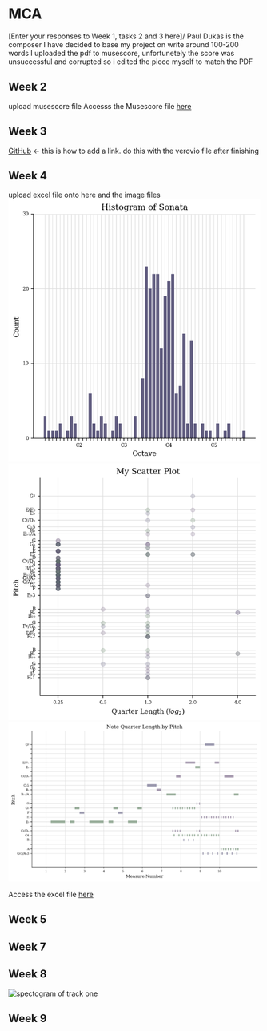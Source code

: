# MCA
\[Enter your responses to Week 1, tasks 2 and 3 here\]/
Paul Dukas is the composer I have decided to base my project on
write around 100-200 words
I uploaded the pdf to musescore, unfortunetely the score was unsuccessful and corrupted so i edited the piece myself to match the PDF

## Week 2
upload musescore file
Accesss the Musescore file [here](sonata-pauldukas-legit.mscz)

## Week 3
[GitHub](http://github.com) <- this is how to add a link. do this with the verovio file after finishing

## Week 4
upload excel file onto here and the image files
![Histogram](histogram.png)
![Scatter-plot](scatter-plot.png)
![Note Quarter Length Graph](note-quarter-length-graph.png)

Access the excel file [here](sonata-pauldukas-legit-features.csv)

## Week 5

## Week 7

## Week 8

![spectogram of track one](track-one-sorcerers-apprentice.png)

## Week 9 
